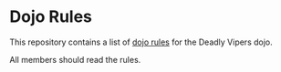Dojo Rules
==========

This repository contains a list of [dojo rules]("https://github.com/deadlyvipers") for the Deadly Vipers dojo. 

All members should read the rules.

